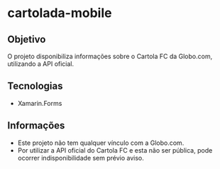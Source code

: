 # cartolada-mobile

## Objetivo

O projeto disponibiliza informações sobre o Cartola FC da Globo.com, utilizando a API oficial.

## Tecnologias

- Xamarin.Forms

## Informações

- Este projeto não tem qualquer vínculo com a Globo.com.
- Por utilizar a API oficial do Cartola FC e esta não ser pública, pode ocorrer indisponibilidade sem prévio aviso.
